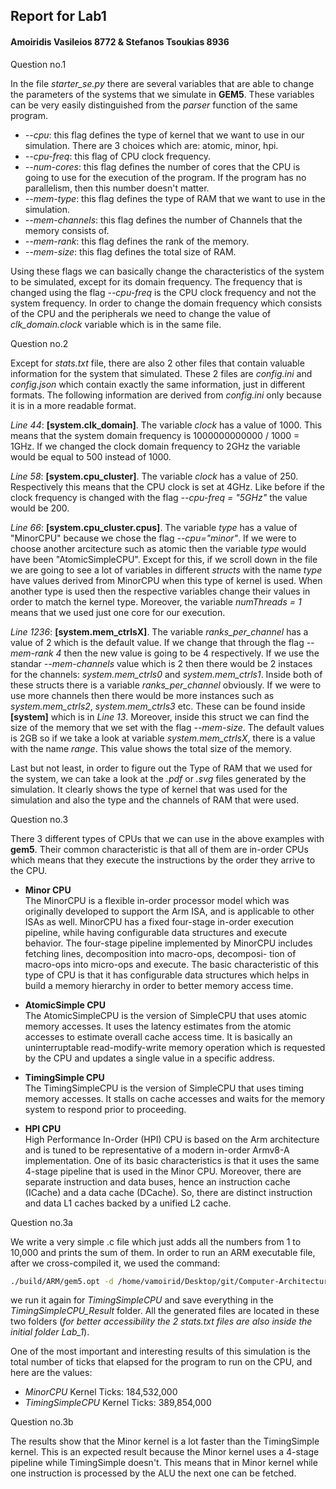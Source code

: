 ## Report for Lab1

#### Amoiridis Vasileios 8772 & Stefanos Tsoukias 8936

Question no.1

In the file _starter_se.py_ there are several variables that are able to change the parameters of the systems that we simulate in **GEM5**. These variables can be very easily distinguished from the _parser_ function of the same program.

* _--cpu_: this flag defines the type of kernel that we want to use in our simulation. There are 3 choices which are: atomic, minor, hpi.
* _--cpu-freq_: this flag of CPU clock frequency.
* _--num-cores_: this flag defines the number of cores that the CPU is going to use for the execution of the program. If the program has no parallelism, then this number doesn't matter.
* _--mem-type_: this flag defines the type of RAM that we want to use in the simulation.
* _--mem-channels_: this flag defines the number of Channels that the memory consists of.
* _--mem-rank_: this flag defines the rank of the memory.
* _--mem-size_: this flag defines the total size of RAM.

Using these flags we can basically change the characteristics of the system to be simulated, except for its domain frequency. The frequency that is changed using the flag _--cpu-freq_ is the CPU clock frequency and not the system frequency. In order to change the domain frequency which consists of the CPU and the peripherals we need to change the value of _clk_domain.clock_ variable which is in the same file.

Question no.2

Except for _stats.txt_ file, there are also 2 other files that contain valuable information for the system that simulated. These 2 files are _config.ini_ and _config.json_ which contain exactly the same information, just in different formats. The following information are derived from _config.ini_ only because it is in a more readable format.

_Line 44_: **[system.clk_domain]**. The variable _clock_ has a value of 1000. This means that the system domain frequency is 1000000000000 / 1000 = 1GHz. If we changed the clock domain frequency to 2GHz the variable would be equal to 500 instead of 1000.

_Line 58_: **[system.cpu_cluster]**. The variable _clock_ has a value of 250. Respectively this means that the CPU clock is set at 4GHz. Like before if the clock frequency is changed with the flag _--cpu-freq = "5GHz"_ the value would be 200.

_Line 66_: **[system.cpu_cluster.cpus]**. The variable _type_ has a value of "MinorCPU" because we chose the flag _--cpu="minor"_. If we were to choose another arcitecture such as atomic then the variable _type_ would have been "AtomicSimpleCPU". Except for this, if we scroll down in the file we are going to see a lot of variables in different _structs_ with the name _type_ have values derived from MinorCPU when this type of kernel is used. When another type is used then the respective variables change their values in order to match the kernel type. Moreover, the variable _numThreads = 1_ means that we used just one core for our execution.

_Line 1236_: **[system.mem_ctrlsX]**. The variable _ranks_per_channel_ has a value of 2 which is the default value. If we change that through the flag _--mem-rank 4_ then the new value is going to be 4 respectively. If we use the standar _--mem-channels_ value which is 2 then there would be 2 instaces for the channels: _system.mem_ctrls0_ and _system.mem_ctrls1_. Inside both of these structs there is a variable _ranks_per_channel_ obviously. If we were to use more channels then there would be more instances such as _system.mem_ctrls2_, _system.mem_ctrls3_ etc. These can be found inside **[system]** which is in _Line 13_. Moreover, inside this struct we can find the size of the memory that we set with the flag _--mem-size_. The default values is 2GB so if we take a look at variable _system.mem_ctrlsX_, there is a value with the name _range_. This value shows the total size of the memory. 

Last but not least, in order to figure out the Type of RAM that we used for the system, we can take a look at the _.pdf_ or _.svg_ files generated by the simulation. It clearly shows the type of kernel that was used for the simulation and also the type and the channels of RAM that were used.

Question no.3

There 3 different types of CPUs that we can use in the above examples with **gem5**. Their common characteristic is that all of them are in-order CPUs which means that they execute the instructions by the order they arrive to the CPU.

* **Minor CPU**  
The MinorCPU is a flexible in-order processor model which was originally developed to support the Arm ISA, and is applicable to other ISAs as well. MinorCPU has a fixed four-stage in-order execution pipeline, while having configurable data structures and execute behavior. The four-stage pipeline implemented by MinorCPU includes fetching lines, decomposition into macro-ops, decomposi- tion of macro-ops into micro-ops and execute. The basic characteristic of this type of CPU is that it has configurable data structures which helps in build a memory hierarchy in order to better memory access time.

* **AtomicSimple CPU**  
The AtomicSimpleCPU is the version of SimpleCPU that uses atomic memory accesses. It uses the latency estimates from the atomic accesses to estimate overall cache access time. It is basically an uninterruptable read-modify-write memory operation which is requested by the CPU and updates a single value in a specific address.

* **TimingSimple CPU**  
The TimingSimpleCPU is the version of SimpleCPU that uses timing memory accesses. It stalls on cache accesses and waits for the memory system to respond prior to proceeding.

* **HPI CPU**  
High Performance In-Order (HPI) CPU is based on the Arm architecture and is tuned to be representative of a modern in-order Armv8-A implementation. One of its basic characteristics is that it uses the same 4-stage pipeline that is used in the Minor CPU. Moreover, there are separate instruction and data buses, hence an instruction cache (ICache)
and a data cache (DCache). So, there are distinct instruction and data L1 caches backed by a unified L2 cache.

Question no.3a

We write a very simple .c file which just adds all the numbers from 1 to 10,000 and prints the sum of them. 
In order to run an ARM executable file, after we cross-compiled it, we used the command: 
```bash
./build/ARM/gem5.opt -d /home/vamoirid/Desktop/git/Computer-Architecture/Lab_1/MinorCPU_Result ./configs/example/se.py --cpu-type=MinorCPU --caches -c '/home/vamoirid/Desktop/git/Computer-Architecture/Lab_1/testprog_arm' 
```
we run it again for _TimingSimpleCPU_ and save everything in the _TimingSimpleCPU_Result_ folder. All the generated files are located in these two folders (_for better accessibility the 2 stats.txt files are also inside the initial folder Lab_1_).  

One of the most important and interesting results of this simulation is the total number of ticks that elapsed for the program to run on the CPU, and here are the values:

* _MinorCPU_ Kernel Ticks: 184,532,000
* _TimingSimpleCPU_ Kernel Ticks: 389,854,000

Question no.3b

The results show that the Minor kernel is a lot faster than the TimingSimple kernel. This is an expected result because the Minor kernel uses a 4-stage pipeline while TimingSimple doesn't. This means that in Minor kernel while one instruction is processed by the ALU the next one can be fetched.
